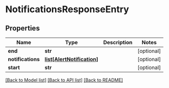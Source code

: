 # NotificationsResponseEntry

## Properties

| Name              | Type                                                | Description | Notes      |
| ----------------- | --------------------------------------------------- | ----------- | ---------- |
| **end**           | **str**                                             |             | [optional] |
| **notifications** | [**list[AlertNotification]**](AlertNotification.md) |             | [optional] |
| **start**         | **str**                                             |             | [optional] |

[[Back to Model list]](../README.md#documentation-for-models) [[Back to API list]](../README.md#documentation-for-api-endpoints) [[Back to README]](../README.md)
